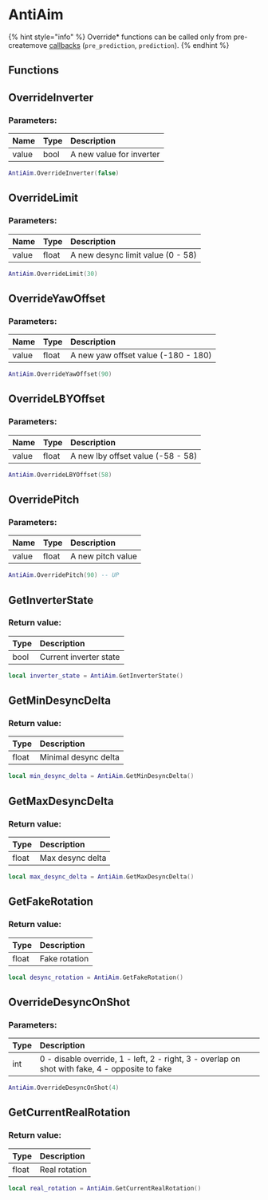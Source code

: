 # AntiAim

{% hint style="info" %}
Override\* functions can be called only from pre-createmove [callbacks](../other/callbacks.md) (`pre_prediction`, `prediction`).
{% endhint %}

## Functions

## OverrideInverter

### Parameters:

| Name | Type | Description |
| :--- | :--- | :--- |
| value | bool | A new value for inverter |

```lua
AntiAim.OverrideInverter(false)
```

## OverrideLimit

### Parameters:

| Name | Type | Description |
| :--- | :--- | :--- |
| value | float | A new desync limit value (0 - 58) |

```lua
AntiAim.OverrideLimit(30)
```

## OverrideYawOffset

### Parameters:

| Name | Type | Description |
| :--- | :--- | :--- |
| value | float | A new yaw offset value (-180 - 180) |

```lua
AntiAim.OverrideYawOffset(90)
```

## OverrideLBYOffset

### Parameters:

| Name | Type | Description |
| :--- | :--- | :--- |
| value | float | A new lby offset value (-58 - 58) |

```lua
AntiAim.OverrideLBYOffset(58)
```

## OverridePitch

### Parameters:

| Name | Type | Description |
| :--- | :--- | :--- |
| value | float | A new pitch value |

```lua
AntiAim.OverridePitch(90) -- UP
```

## GetInverterState

### Return value:

| Type | Description |
| :--- | :--- |
| bool | Current inverter state |

```lua
local inverter_state = AntiAim.GetInverterState()
```

## GetMinDesyncDelta

### Return value:

| Type | Description |
| :--- | :--- |
| float | Minimal desync delta |

```lua
local min_desync_delta = AntiAim.GetMinDesyncDelta()
```

## GetMaxDesyncDelta

### Return value:

| Type | Description |
| :--- | :--- |
| float | Max desync delta |

```lua
local max_desync_delta = AntiAim.GetMaxDesyncDelta()
```

## GetFakeRotation

### Return value:

| Type | Description |
| :--- | :--- |
| float | Fake rotation |

```lua
local desync_rotation = AntiAim.GetFakeRotation()
```

## OverrideDesyncOnShot

### Parameters:

| Type | Description |
| :--- | :--- |
| int | 0 - disable override, 1 - left, 2 - right, 3 - overlap on shot with fake, 4 - opposite to fake |

```lua
AntiAim.OverrideDesyncOnShot(4)
```

## GetCurrentRealRotation

### Return value:

| Type | Description |
| :--- | :--- |
| float | Real rotation |

```lua
local real_rotation = AntiAim.GetCurrentRealRotation()
```
